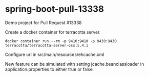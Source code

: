 # spring-boot-pull-13338
Demo project for Pull Request #13338

Create a docker container for terracotta server.
```
docker container run --rm -p 9410:9410 -p 9430:9430 terracotta/terracotta-server-oss:5.4.1
```

Configure url in src/main/resources/ehcache.xml

New feature can be simulated with setting jcache.beanclassloader in application.properties to either true or false.

